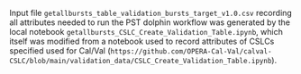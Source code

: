 Input file `getallbursts_table_validation_bursts_target_v1.0.csv` recording all attributes needed to run the PST dolphin workflow was generated by the local notebook `getallbursts_CSLC_Create_Validation_Table.ipynb`, which itself was modified from a notebook used to record attributes of CSLCs specified used for Cal/Val (`https://github.com/OPERA-Cal-Val/calval-CSLC/blob/main/validation_data/CSLC_Create_Validation_Table.ipynb`).
